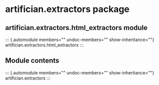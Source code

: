 # artifician.extractors package

## artifician.extractors.html_extractors module

::: {.automodule members="" undoc-members="" show-inheritance=""}
artifician.extractors.html_extractors
:::

## Module contents

::: {.automodule members="" undoc-members="" show-inheritance=""}
artifician.extractors
:::
